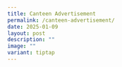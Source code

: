 ```yaml
---
title: Canteen Advertisement
permalink: /canteen-advertisement/
date: 2025-01-09
layout: post
description: ""
image: ""
variant: tiptap
---
```

